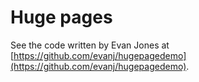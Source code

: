 # Huge pages

See the code written by Evan Jones at [https://github.com/evanj/hugepagedemo](https://github.com/evanj/hugepagedemo).